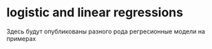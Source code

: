 # logistic and linear regressions
Здесь будут опубликованы разного рода регресионные модели на примерах
